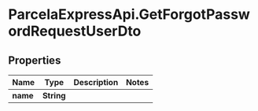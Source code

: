 # ParcelaExpressApi.GetForgotPasswordRequestUserDto

## Properties

Name | Type | Description | Notes
------------ | ------------- | ------------- | -------------
**name** | **String** |  | 


